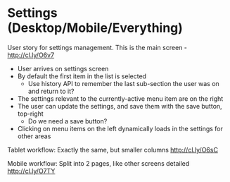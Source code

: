 # Settings (Desktop/Mobile/Everything)

User story for settings management. This is the main screen - http://cl.ly/O6v7

* User arrives on settings screen
* By default the first item in the list is selected
    * Use history API to remember the last sub-section the user was on and return to it?
* The settings relevant to the currently-active menu item are on the right
* The user can update the settings, and save them with the save button, top-right
    * Do we need a save button?
* Clicking on menu items on the left dynamically loads in the settings for other areas

Tablet workflow: Exactly the same, but smaller columns http://cl.ly/O6sC

Mobile workflow: Split into 2 pages, like other screens detailed http://cl.ly/O7TY